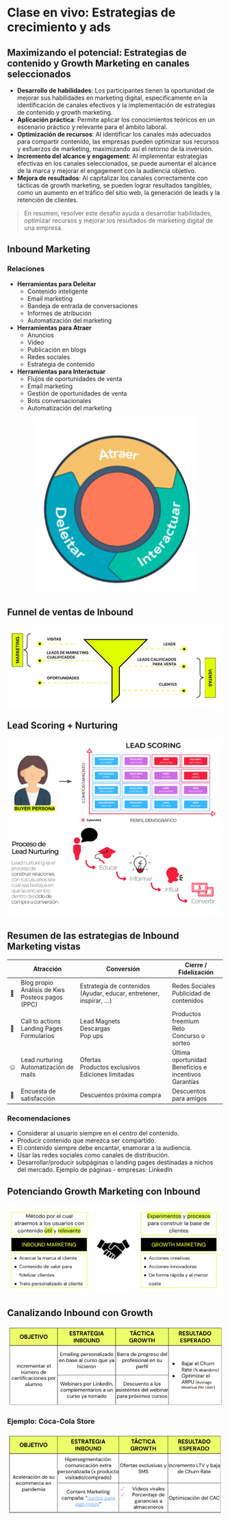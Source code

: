 # Clase en vivo: Estrategias de crecimiento y ads
## Maximizando el potencial: Estrategias de contenido y Growth Marketing en canales seleccionados
- **Desarrollo de habilidades**: Los participantes tienen la oportunidad de mejorar sus habilidades en marketing digital, específicamente en la identificación de canales efectivos y la implementación de estrategias de contenido y growth marketing.
- **Aplicación práctica**: Permite aplicar los conocimientos teóricos en un escenario práctico y relevante para el ámbito laboral.
- **Optimización de recursos**: Al identificar los canales más adecuados para compartir contenido, las empresas pueden optimizar sus recursos y esfuerzos de marketing, maximizando así el retorno de la inversión.
- **Incremento del alcance y engagement**: Al implementar estrategias efectivas en los canales seleccionados, se puede aumentar el alcance de la marca y mejorar el engagement con la audiencia objetivo.
- **Mejora de resultados**: Al capitalizar los canales correctamente con tácticas de growth marketing, se pueden lograr resultados tangibles, como un aumento en el tráfico del sitio web, la generación de leads y la retención de clientes.

> En resumen, resolver este desafío ayuda a desarrollar habilidades, optimizar recursos y mejorar los resultados de marketing digital de una empresa.

## Inbound Marketing
### Relaciones
- **Herramientas para Deleitar**
    - Contenido inteligente 
    - Email marketing
    - Bandeja de entrada de conversaciones
    - Informes de atribución
    - Automatización del marketing
- **Herramientas para Atraer**
    - Anuncios
    - Video   
    - Publicación en blogs
    - Redes sociales
    - Estrategia de contenido
- **Herramientas para Interactuar**
    - Flujos de oportunidades de venta
    - Email marketing
    - Gestión de oportunidades de venta
    - Bots conversacionales
    - Automatización del marketing

<div align="center"> <img src="./img/image-4.png" alt="Clase En Vivo"> </div>

## Funnel de ventas de Inbound
<div align="center"> <img src="./img/image-5.png" alt="Clase En Vivo"> </div>

## Lead Scoring + Nurturing
<div align="center"> <img src="./img/image-6.png" alt="Clase En Vivo"> </div>
<div align="center"> <img src="./img/image-7.png" alt="Clase En Vivo"> </div>

## Resumen de las estrategias de Inbound Marketing vistas
|   | Atracción | Conversión | Cierre / Fidelización |
| ------------------- | --------- | ---------- | --------------------- |
| ​​🧲​ | Blog propio <br /> Análisis de Kws <br /> Posteos pagos (PPC) | Estrategia de contenidos (Ayudar, educar, entretener, inspirar, …) | Redes Sociales <br />  Publicidad de contenidos | 
| ​​🤝​ | Call to actions  <br /> Landing Pages  <br /> Formularios | Lead Magnets <br /> Descargas <br /> Pop ups | Productos freemium <br /> Reto <br /> Concurso o sorteo |
| ​​🤐​ | Lead nurturing <br /> Automatización de mails | Ofertas <br /> Productos exclusivos <br /> Ediciones limitadas | Última oportunidad <br />  Beneficios e incentivos<br />  Garantías |
| ​​👥​ | Encuesta de satisfacción | Descuentos próxima compra | Descuentos para amigos | 

### Recomendaciones
- Considerar al usuario siempre en el centro del contenido. 
- Producir contenido que merezca ser compartido. 
- El contenido siempre debe encantar, enamorar a la audiencia. 
- Usar las redes sociales como canales de distribución. 
- Desarrollar/producir subpáginas o landing pages destinadas a nichos del mercado. Ejemplo de páginas - empresas: LinkedIn

## Potenciando Growth Marketing con Inbound
<div align="center"> <img src="./img/image-8.png" alt="Clase En Vivo"> </div>

## Canalizando Inbound con Growth 
<div align="center"> <img src="./img/image-9.png" alt="Clase En Vivo"> </div>

### Ejemplo: Coca-Cola Store
<div align="center"> <img src="./img/image-10.png" alt="Clase En Vivo"> </div>